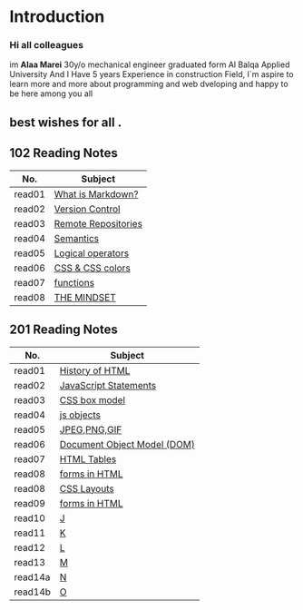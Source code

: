 # Introduction

### Hi all colleagues
im **Alaa Marei** 30y/o mechanical engineer graduated form Al Balqa Applied University And I Have 5 years Experience in construction Field, I`m aspire to learn more and more about programming and web dveloping and happy to be here among you all
## best wishes for all .



## 102 Reading Notes    
|No.               | Subject                        |       
|------------------|--------------------------------|            
|read01            |[What is Markdown?](read01.md)  |            
|read02            |[Version Control](read02.md)    |         
|read03            |[Remote Repositories](read03.md)|           
|read04            |[Semantics](read04.md)          |         
|read05            |[Logical operators](read05.md)  |          
|read06            |[CSS & CSS colors](read06.md)   |         
|read07            |[functions](read07.md)          |          
|read08            |[THE MINDSET](mindset.md)       |          


## 201 Reading Notes    
|No.                   | Subject                 |                                    
|----------------------|-------------------------|          
|read01                |[History of HTML](https://github.com/Alaa90-90/reading-notes/blob/main/201/class-01.md)  |          
|read02                |[JavaScript Statements](https://github.com/Alaa90-90/reading-notes/blob/main/201/class-02.md)         |                   
|read03                |[CSS box model](https://github.com/Alaa90-90/reading-notes/blob/main/201/class-03md)         |                 
|read04                |[js objects](https://github.com/Alaa90-90/reading-notes/blob/main/201/class-04.md)|                   
|read05                |[JPEG,PNG,GIF](https://github.com/Alaa90-90/reading-notes/blob/main/201/class-05.md)|
|read06                |[Document Object Model (DOM)](https://github.com/Alaa90-90/reading-notes/blob/main/201/class-06.md)         |                        
|read07                |[HTML Tables](https://github.com/Alaa90-90/reading-notes/blob/main/201/class-07.md)         |                           
|read08                |[forms in HTML](https://github.com/Alaa90-90/reading-notes/blob/main/201/class-09.md)         |                         
|read08                |[CSS Layouts](https://github.com/Alaa90-90/reading-notes/blob/main/201/class-08.md)         |                         
|read09                |[forms in HTML](https://github.com/Alaa90-90/reading-notes/blob/main/201/class-09.md )         |                   
|read10                |[J](class-10.md)         |                  
|read11                |[K](class-11.md)         |                  
|read12                |[L](class-12.md)         |                   
|read13                |[M](class-13.md)         |                        
|read14a               |[N](class-14.md)         |                        
|read14b               |[O](class-15.md)         |








